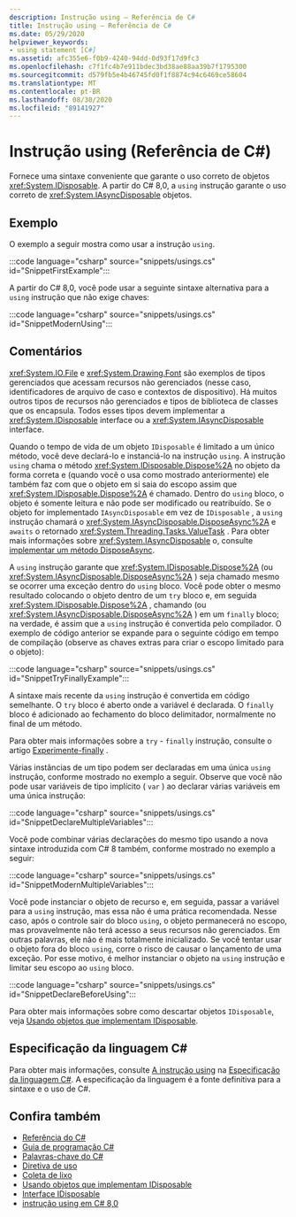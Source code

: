 ```yaml
---
description: Instrução using – Referência de C#
title: Instrução using – Referência de C#
ms.date: 05/29/2020
helpviewer_keywords:
- using statement [C#]
ms.assetid: afc355e6-f0b9-4240-94dd-0d93f17d9fc3
ms.openlocfilehash: c7f1fc4b7e911bdec3bd38ae88aa39b7f1795300
ms.sourcegitcommit: d579fb5e4b46745fd0f1f8874c94c6469ce58604
ms.translationtype: MT
ms.contentlocale: pt-BR
ms.lasthandoff: 08/30/2020
ms.locfileid: "89141927"
---
```

# <a name="using-statement-c-reference"></a>Instrução using (Referência de C#)

Fornece uma sintaxe conveniente que garante o uso correto de objetos <xref:System.IDisposable>. A partir do C# 8,0, a `using` instrução garante o uso correto de <xref:System.IAsyncDisposable> objetos.

## <a name="example"></a>Exemplo

O exemplo a seguir mostra como usar a instrução `using`.

:::code language="csharp" source="snippets/usings.cs" id="SnippetFirstExample":::

A partir do C# 8,0, você pode usar a seguinte sintaxe alternativa para a `using` instrução que não exige chaves:

:::code language="csharp" source="snippets/usings.cs" id="SnippetModernUsing":::

## <a name="remarks"></a>Comentários

<xref:System.IO.File> e <xref:System.Drawing.Font> são exemplos de tipos gerenciados que acessam recursos não gerenciados (nesse caso, identificadores de arquivo de caso e contextos de dispositivo). Há muitos outros tipos de recursos não gerenciados e tipos de biblioteca de classes que os encapsula. Todos esses tipos devem implementar a <xref:System.IDisposable> interface ou a <xref:System.IAsyncDisposable> interface.

Quando o tempo de vida de um objeto `IDisposable` é limitado a um único método, você deve declará-lo e instanciá-lo na instrução `using`. A instrução `using` chama o método <xref:System.IDisposable.Dispose%2A> no objeto da forma correta e (quando você o usa como mostrado anteriormente) ele também faz com que o objeto em si saia do escopo assim que <xref:System.IDisposable.Dispose%2A> é chamado. Dentro do `using` bloco, o objeto é somente leitura e não pode ser modificado ou reatribuído. Se o objeto for implementado `IAsyncDisposable` em vez de `IDisposable` , a `using` instrução chamará o <xref:System.IAsyncDisposable.DisposeAsync%2A> e `awaits` o retornado <xref:System.Threading.Tasks.ValueTask> . Para obter mais informações sobre <xref:System.IAsyncDisposable> o, consulte [implementar um método DisposeAsync](../../../standard/garbage-collection/implementing-disposeasync.md).

A `using` instrução garante que <xref:System.IDisposable.Dispose%2A> (ou <xref:System.IAsyncDisposable.DisposeAsync%2A> ) seja chamado mesmo se ocorrer uma exceção dentro do `using` bloco. Você pode obter o mesmo resultado colocando o objeto dentro de um `try` bloco e, em seguida <xref:System.IDisposable.Dispose%2A> , chamando (ou <xref:System.IAsyncDisposable.DisposeAsync%2A> ) em um `finally` bloco; na verdade, é assim que a `using` instrução é convertida pelo compilador. O exemplo de código anterior se expande para o seguinte código em tempo de compilação (observe as chaves extras para criar o escopo limitado para o objeto):

:::code language="csharp" source="snippets/usings.cs" id="SnippetTryFinallyExample":::

A sintaxe mais recente da `using` instrução é convertida em código semelhante. O `try` bloco é aberto onde a variável é declarada. O `finally` bloco é adicionado ao fechamento do bloco delimitador, normalmente no final de um método.

Para obter mais informações sobre a `try` - `finally` instrução, consulte o artigo [Experimente-finally](try-finally.md) .

Várias instâncias de um tipo podem ser declaradas em uma única `using` instrução, conforme mostrado no exemplo a seguir. Observe que você não pode usar variáveis de tipo implícito ( `var` ) ao declarar várias variáveis em uma única instrução:

:::code language="csharp" source="snippets/usings.cs" id="SnippetDeclareMultipleVariables":::

Você pode combinar várias declarações do mesmo tipo usando a nova sintaxe introduzida com C# 8 também, conforme mostrado no exemplo a seguir:

:::code language="csharp" source="snippets/usings.cs" id="SnippetModernMultipleVariables":::

Você pode instanciar o objeto de recurso e, em seguida, passar a variável para a `using` instrução, mas essa não é uma prática recomendada. Nesse caso, após o controle sair do bloco `using`, o objeto permanecerá no escopo, mas provavelmente não terá acesso a seus recursos não gerenciados. Em outras palavras, ele não é mais totalmente inicializado. Se você tentar usar o objeto fora do bloco `using`, corre o risco de causar o lançamento de uma exceção. Por esse motivo, é melhor instanciar o objeto na `using` instrução e limitar seu escopo ao `using` bloco.

:::code language="csharp" source="snippets/usings.cs" id="SnippetDeclareBeforeUsing":::

Para obter mais informações sobre como descartar objetos `IDisposable`, veja [Usando objetos que implementam IDisposable](../../../standard/garbage-collection/using-objects.md).

## <a name="c-language-specification"></a>Especificação da linguagem C#

Para obter mais informações, consulte [A instrução using](~/_csharplang/spec/statements.md#the-using-statement) na [Especificação da linguagem C#](/dotnet/csharp/language-reference/language-specification/introduction). A especificação da linguagem é a fonte definitiva para a sintaxe e o uso de C#.

## <a name="see-also"></a>Confira também

- [Referência do C#](../index.md)
- [Guia de programação C#](../../programming-guide/index.md)
- [Palavras-chave do C#](index.md)
- [Diretiva de uso](using-directive.md)
- [Coleta de lixo](../../../standard/garbage-collection/index.md)
- [Usando objetos que implementam IDisposable](../../../standard/garbage-collection/using-objects.md)
- [Interface IDisposable](xref:System.IDisposable)
- [instrução using em C# 8,0](~/_csharplang/proposals/csharp-8.0/using.md)
